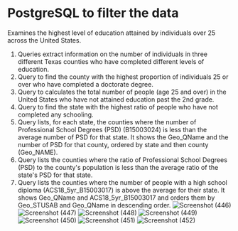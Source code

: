 # PostgreSQL to filter the data 
Examines the highest level of education attained by individuals over 25 across the United States.
1. Queries extract information on the number of individuals in three different Texas counties who have completed different levels of education.
2. Query to find the county with the highest proportion of individuals 25 or over who have completed a doctorate degree.
3. Query to calculates the total number of people (age 25 and over) in the United States who have not attained education past the 2nd grade.
4. Query to find the state with the highest ratio of people who have not completed any schooling.
5. Query lists, for each state, the counties where the number of Professional School Degrees (PSD) (B15003024) is less than the average number of PSD for that state. It shows the Geo_QName and the number of PSD for that county, ordered by state and then county (Geo_NAME).
6. Query lists the counties where the ratio of Professional School Degrees (PSD) to the county's population is less than the average ratio of the state's PSD for that state.
7. Query lists the counties where the number of people with a high school diploma (ACS18_5yr_B15003017) is above the average for their state. It shows Geo_QName and ACS18_5yr_B15003017 and orders them by Geo_STUSAB and Geo_QName in descending order.
![Screenshot (446)](https://user-images.githubusercontent.com/55906277/229367534-24b10cc3-a35c-4205-b44a-e7bb45e754a1.png)
![Screenshot (447)](https://user-images.githubusercontent.com/55906277/229367811-0d35c175-d3a6-4f14-bd46-b51000f05faf.png)
![Screenshot (448)](https://user-images.githubusercontent.com/55906277/229367813-18c60f79-deb6-4832-aad3-61d8df7802f8.png)
![Screenshot (449)](https://user-images.githubusercontent.com/55906277/229367817-e4701831-cb24-47c7-a818-5a680c66a54c.png)
![Screenshot (450)](https://user-images.githubusercontent.com/55906277/229367820-5229a437-ba42-4a36-8ca3-1eff8527bd2e.png)
![Screenshot (451)](https://user-images.githubusercontent.com/55906277/229367797-7f7845a8-3cc4-4fd5-8e47-0ea41866b710.png)
![Screenshot (452)](https://user-images.githubusercontent.com/55906277/229367823-7f3a9fa6-2071-4d86-bf91-d694dc3c1768.png)
